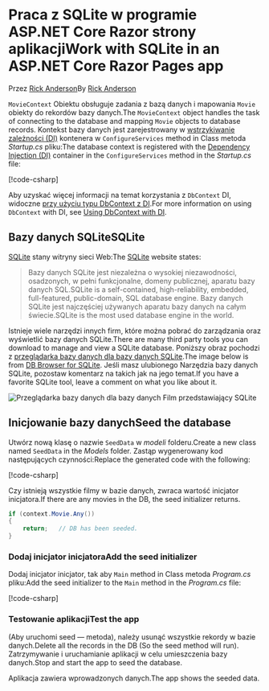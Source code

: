 # <a name="work-with-sqlite-in-an-aspnet-core-razor-pages-app"></a><span data-ttu-id="ed21f-101">Praca z SQLite w programie ASP.NET Core Razor strony aplikacji</span><span class="sxs-lookup"><span data-stu-id="ed21f-101">Work with SQLite in an ASP.NET Core Razor Pages app</span></span>

<span data-ttu-id="ed21f-102">Przez [Rick Anderson](https://twitter.com/RickAndMSFT)</span><span class="sxs-lookup"><span data-stu-id="ed21f-102">By [Rick Anderson](https://twitter.com/RickAndMSFT)</span></span>

<span data-ttu-id="ed21f-103">`MovieContext` Obiektu obsługuje zadania z bazą danych i mapowania `Movie` obiekty do rekordów bazy danych.</span><span class="sxs-lookup"><span data-stu-id="ed21f-103">The `MovieContext` object handles the task of connecting to the database and mapping `Movie` objects to database records.</span></span> <span data-ttu-id="ed21f-104">Kontekst bazy danych jest zarejestrowany w [wstrzykiwanie zależności (DI)](xref:fundamentals/dependency-injection) kontenera w `ConfigureServices` method in Class metoda *Startup.cs* pliku:</span><span class="sxs-lookup"><span data-stu-id="ed21f-104">The database context is registered with the [Dependency Injection (DI)](xref:fundamentals/dependency-injection) container in the `ConfigureServices` method in the *Startup.cs* file:</span></span>

[!code-csharp[](code/Startup.cs?name=snippet2&highlight=6-8)]

<span data-ttu-id="ed21f-105">Aby uzyskać więcej informacji na temat korzystania z `DbContext` DI, widoczne [przy użyciu typu DbContext z DI](/ef/core/miscellaneous/configuring-dbcontext#using-dbcontext-with-dependency-injection).</span><span class="sxs-lookup"><span data-stu-id="ed21f-105">For more information on using `DbContext` with DI, see [Using DbContext with DI](/ef/core/miscellaneous/configuring-dbcontext#using-dbcontext-with-dependency-injection).</span></span>

## <a name="sqlite"></a><span data-ttu-id="ed21f-106">Bazy danych SQLite</span><span class="sxs-lookup"><span data-stu-id="ed21f-106">SQLite</span></span>

<span data-ttu-id="ed21f-107">[SQLite](https://www.sqlite.org/) stany witryny sieci Web:</span><span class="sxs-lookup"><span data-stu-id="ed21f-107">The [SQLite](https://www.sqlite.org/) website states:</span></span>

> <span data-ttu-id="ed21f-108">Bazy danych SQLite jest niezależna o wysokiej niezawodności, osadzonych, w pełni funkcjonalne, domeny publicznej, aparatu bazy danych SQL.</span><span class="sxs-lookup"><span data-stu-id="ed21f-108">SQLite is a self-contained, high-reliability, embedded, full-featured, public-domain, SQL database engine.</span></span> <span data-ttu-id="ed21f-109">Bazy danych SQLite jest najczęściej używanych aparatu bazy danych na całym świecie.</span><span class="sxs-lookup"><span data-stu-id="ed21f-109">SQLite is the most used database engine in the world.</span></span>

<span data-ttu-id="ed21f-110">Istnieje wiele narzędzi innych firm, które można pobrać do zarządzania oraz wyświetlić bazy danych SQLite.</span><span class="sxs-lookup"><span data-stu-id="ed21f-110">There are many third party tools you can download to manage and view a SQLite database.</span></span> <span data-ttu-id="ed21f-111">Poniższy obraz pochodzi z [przeglądarka bazy danych dla bazy danych SQLite](http://sqlitebrowser.org/).</span><span class="sxs-lookup"><span data-stu-id="ed21f-111">The image below is from [DB Browser for SQLite](http://sqlitebrowser.org/).</span></span> <span data-ttu-id="ed21f-112">Jeśli masz ulubionego Narzędzia bazy danych SQLite, pozostaw komentarz na takich jak na jego temat.</span><span class="sxs-lookup"><span data-stu-id="ed21f-112">If you have a favorite SQLite tool, leave a comment on what you like about it.</span></span>

![Przeglądarka bazy danych dla bazy danych Film przedstawiający SQLite](../../tutorials/first-mvc-app-xplat/working-with-sql/_static/dbb.png)

## <a name="seed-the-database"></a><span data-ttu-id="ed21f-114">Inicjowanie bazy danych</span><span class="sxs-lookup"><span data-stu-id="ed21f-114">Seed the database</span></span>

<span data-ttu-id="ed21f-115">Utwórz nową klasę o nazwie `SeedData` w *modeli* folderu.</span><span class="sxs-lookup"><span data-stu-id="ed21f-115">Create a new class named `SeedData` in the *Models* folder.</span></span> <span data-ttu-id="ed21f-116">Zastąp wygenerowany kod następujących czynności:</span><span class="sxs-lookup"><span data-stu-id="ed21f-116">Replace the generated code with the following:</span></span>

[!code-csharp[](code/Models/SeedData.cs)]

<span data-ttu-id="ed21f-117">Czy istnieją wszystkie filmy w bazie danych, zwraca wartość inicjator inicjatora.</span><span class="sxs-lookup"><span data-stu-id="ed21f-117">If there are any movies in the DB, the seed initializer returns.</span></span>

```csharp
if (context.Movie.Any())
{
    return;   // DB has been seeded.
}
```

<a name="si"></a>

### <a name="add-the-seed-initializer"></a><span data-ttu-id="ed21f-118">Dodaj inicjator inicjatora</span><span class="sxs-lookup"><span data-stu-id="ed21f-118">Add the seed initializer</span></span>

<span data-ttu-id="ed21f-119">Dodaj inicjator inicjator, tak aby `Main` method in Class metoda *Program.cs* pliku:</span><span class="sxs-lookup"><span data-stu-id="ed21f-119">Add the seed initializer to the `Main` method in the *Program.cs* file:</span></span>

[!code-csharp[](../../tutorials/razor-pages/razor-pages-start/sample/RazorPagesMovie/Program.cs)]

### <a name="test-the-app"></a><span data-ttu-id="ed21f-120">Testowanie aplikacji</span><span class="sxs-lookup"><span data-stu-id="ed21f-120">Test the app</span></span>

<span data-ttu-id="ed21f-121">(Aby uruchomi seed — metoda), należy usunąć wszystkie rekordy w bazie danych.</span><span class="sxs-lookup"><span data-stu-id="ed21f-121">Delete all the records in the DB (So the seed method will run).</span></span> <span data-ttu-id="ed21f-122">Zatrzymywanie i uruchamianie aplikacji w celu umieszczenia bazy danych.</span><span class="sxs-lookup"><span data-stu-id="ed21f-122">Stop and start the app to seed the database.</span></span>

<span data-ttu-id="ed21f-123">Aplikacja zawiera wprowadzonych danych.</span><span class="sxs-lookup"><span data-stu-id="ed21f-123">The app shows the seeded data.</span></span>
